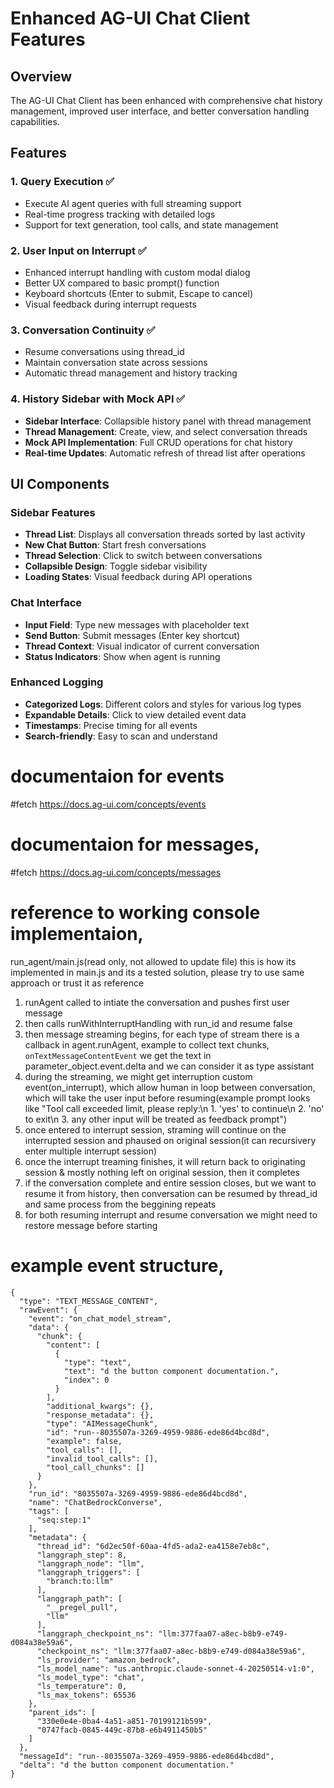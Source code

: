 # Enhanced AG-UI Chat Client Features

## Overview

The AG-UI Chat Client has been enhanced with comprehensive chat history management, improved user interface, and better conversation handling capabilities.

## Features

### 1. Query Execution ✅
- Execute AI agent queries with full streaming support
- Real-time progress tracking with detailed logs
- Support for text generation, tool calls, and state management

### 2. User Input on Interrupt ✅
- Enhanced interrupt handling with custom modal dialog
- Better UX compared to basic prompt() function
- Keyboard shortcuts (Enter to submit, Escape to cancel)
- Visual feedback during interrupt requests

### 3. Conversation Continuity ✅
- Resume conversations using thread_id
- Maintain conversation state across sessions
- Automatic thread management and history tracking

### 4. History Sidebar with Mock API ✅
- **Sidebar Interface**: Collapsible history panel with thread management
- **Thread Management**: Create, view, and select conversation threads
- **Mock API Implementation**: Full CRUD operations for chat history
- **Real-time Updates**: Automatic refresh of thread list after operations


## UI Components

### Sidebar Features
- **Thread List**: Displays all conversation threads sorted by last activity
- **New Chat Button**: Start fresh conversations
- **Thread Selection**: Click to switch between conversations
- **Collapsible Design**: Toggle sidebar visibility
- **Loading States**: Visual feedback during API operations

### Chat Interface
- **Input Field**: Type new messages with placeholder text
- **Send Button**: Submit messages (Enter key shortcut)
- **Thread Context**: Visual indicator of current conversation
- **Status Indicators**: Show when agent is running

### Enhanced Logging
- **Categorized Logs**: Different colors and styles for various log types
- **Expandable Details**: Click to view detailed event data
- **Timestamps**: Precise timing for all events
- **Search-friendly**: Easy to scan and understand



# documentaion for events
#fetch https://docs.ag-ui.com/concepts/events
# documentaion for messages,
#fetch https://docs.ag-ui.com/concepts/messages

# reference to working console implementaion,
run_agent/main.js(read only, not allowed to update file)
this is how its implemented in main.js and its a tested solution, please try to use same approach or trust it as reference
1. runAgent called to intiate the conversation and pushes first user message
2. then calls runWithInterruptHandling with run_id and resume false
3. then message streaming begins, for each type of stream there is a callback in agent.runAgent,
example to collect text chunks, `onTextMessageContentEvent` we get the text in parameter_object.event.delta and we can consider it as type assistant
4. during the streaming, we might get interruption custom event(on_interrupt), which allow human in loop between conversation, which will take the user input before resuming(example prompt looks like "Tool call exceeded limit, please reply:\n 1. 'yes' to continue\n 2. 'no' to exit\n 3. any other input will be treated as feedback prompt")
5. once entered to interrupt session, straming will continue on the interrupted session and phaused on original session(it can recursivery enter multiple interrupt session)
6. once the interrupt treaming finishes, it will return back to originating session & mostly nothing left on original session, then it completes
7. if the conversation complete and entire session closes, but we want to resume it from history, then conversation can be resumed by thread_id and same process from the beggining repeats
8. for both resuming interrupt and resume conversation we might need to restore message before starting


# example event structure,
```
{
  "type": "TEXT_MESSAGE_CONTENT",
  "rawEvent": {
    "event": "on_chat_model_stream",
    "data": {
      "chunk": {
        "content": [
          {
            "type": "text",
            "text": "d the button component documentation.",
            "index": 0
          }
        ],
        "additional_kwargs": {},
        "response_metadata": {},
        "type": "AIMessageChunk",
        "id": "run--8035507a-3269-4959-9886-ede86d4bcd8d",
        "example": false,
        "tool_calls": [],
        "invalid_tool_calls": [],
        "tool_call_chunks": []
      }
    },
    "run_id": "8035507a-3269-4959-9886-ede86d4bcd8d",
    "name": "ChatBedrockConverse",
    "tags": [
      "seq:step:1"
    ],
    "metadata": {
      "thread_id": "6d2ec50f-60aa-4fd5-ada2-ea4158e7eb8c",
      "langgraph_step": 8,
      "langgraph_node": "llm",
      "langgraph_triggers": [
        "branch:to:llm"
      ],
      "langgraph_path": [
        "__pregel_pull",
        "llm"
      ],
      "langgraph_checkpoint_ns": "llm:377faa07-a8ec-b8b9-e749-d084a38e59a6",
      "checkpoint_ns": "llm:377faa07-a8ec-b8b9-e749-d084a38e59a6",
      "ls_provider": "amazon_bedrock",
      "ls_model_name": "us.anthropic.claude-sonnet-4-20250514-v1:0",
      "ls_model_type": "chat",
      "ls_temperature": 0,
      "ls_max_tokens": 65536
    },
    "parent_ids": [
      "330e0e4e-0ba4-4a51-a851-70199121b599",
      "0747facb-0845-449c-87b8-e6b4911450b5"
    ]
  },
  "messageId": "run--8035507a-3269-4959-9886-ede86d4bcd8d",
  "delta": "d the button component documentation."
}
```